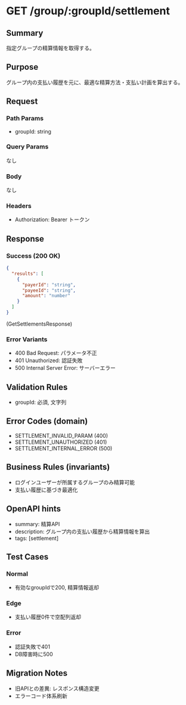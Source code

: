# GET /group/:groupId/settlement

## Summary
指定グループの精算情報を取得する。

## Purpose
グループ内の支払い履歴を元に、最適な精算方法・支払い計画を算出する。

## Request

### Path Params
- groupId: string

### Query Params
なし

### Body
なし

### Headers
- Authorization: Bearer トークン

## Response

### Success (200 OK)
```json
{
  "results": [
    {
      "payerId": "string",
      "payeeId": "string",
      "amount": "number"
    }
  ]
}
```
(GetSettlementsResponse)

### Error Variants
- 400 Bad Request: パラメータ不正
- 401 Unauthorized: 認証失敗
- 500 Internal Server Error: サーバーエラー

## Validation Rules
- groupId: 必須, 文字列

## Error Codes (domain)
- SETTLEMENT_INVALID_PARAM (400)
- SETTLEMENT_UNAUTHORIZED (401)
- SETTLEMENT_INTERNAL_ERROR (500)

## Business Rules (invariants)
- ログインユーザーが所属するグループのみ精算可能
- 支払い履歴に基づき最適化

## OpenAPI hints
- summary: 精算API
- description: グループ内の支払い履歴から精算情報を算出
- tags: [settlement]

## Test Cases

### Normal
- 有効なgroupIdで200, 精算情報返却

### Edge
- 支払い履歴0件で空配列返却

### Error
- 認証失敗で401
- DB障害時に500

## Migration Notes
- 旧APIとの差異: レスポンス構造変更
- エラーコード体系刷新
